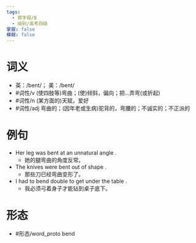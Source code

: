 ```yaml
---
tags:
  - 首字母/B
  - 级别/高考四级
掌握: false
模糊: false
---
```

# 词义
- 英：/bent/； 美：/bent/
- #词性/v  (使四肢等)弯曲；(使)倾斜，偏向；把…弄弯(或折起)
- #词性/n  (某方面的)天赋，爱好
- #词性/adj  弯曲的；(因年老或生病)驼背的，弯腰的；不诚实的；不正派的
# 例句
- Her leg was bent at an unnatural angle .
	- 她的腿弯曲的角度反常。
- The knives were bent out of shape .
	- 那些刀已经弯曲变形了。
- I had to bend double to get under the table .
	- 我必须弓着身子才能钻到桌子底下。
# 形态
- #形态/word_proto bend
